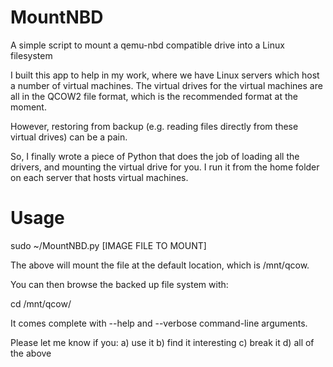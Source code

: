 MountNBD
========

A simple script to mount a qemu-nbd compatible drive into a Linux filesystem

I built this app to help in my work, where we have Linux servers which host a number of virtual machines.  The virtual drives for the virtual machines are all in the QCOW2 file format, which is the recommended format at the moment.

However, restoring from backup (e.g. reading files directly from these virtual drives) can be a pain.

So, I finally wrote a piece of Python that does the job of loading all the drivers, and mounting the virtual drive for you.  I run it from the home folder on each server that hosts virtual machines.

Usage
=====

sudo ~/MountNBD.py [IMAGE FILE TO MOUNT]

The above will mount the file at the default location, which is /mnt/qcow.

You can then browse the backed up file system with:

cd /mnt/qcow/

It comes complete with --help and --verbose command-line arguments.

Please let me know if you:
a) use it
b) find it interesting
c) break it
d) all of the above
